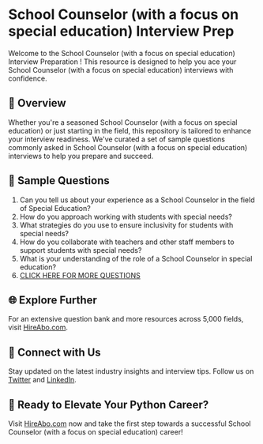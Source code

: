 # School Counselor (with a focus on special education) Interview Prep

Welcome to the School Counselor (with a focus on special education) Interview Preparation ! This resource is designed to help you ace your School Counselor (with a focus on special education) interviews with confidence.

## 🚀 Overview

Whether you're a seasoned School Counselor (with a focus on special education) or just starting in the field, this repository is tailored to enhance your interview readiness. We've curated a set of sample questions commonly asked in School Counselor (with a focus on special education) interviews to help you prepare and succeed.

## 📝 Sample Questions

1. Can you tell us about your experience as a School Counselor in the field of Special Education?
2. How do you approach working with students with special needs?
3. What strategies do you use to ensure inclusivity for students with special needs?
4. How do you collaborate with teachers and other staff members to support students with special needs?
5. What is your understanding of the role of a School Counselor in special education?
6. [CLICK HERE FOR MORE QUESTIONS](https://hireabo.com/job/4_3_28/School%20Counselor%20with%20a%20focus%20on%20special%20education)

## 🌐 Explore Further

For an extensive question bank and more resources across 5,000 fields, visit [HireAbo.com](https://www.hireabo.com).

## 📱 Connect with Us

Stay updated on the latest industry insights and interview tips. Follow us on [Twitter](https://twitter.com/hireabo) and [LinkedIn](https://www.linkedin.com/in/hire-abo-3609972a8/).

## 🚀 Ready to Elevate Your Python Career?

Visit [HireAbo.com](https://www.hireabo.com) now and take the first step towards a successful School Counselor (with a focus on special education) career!